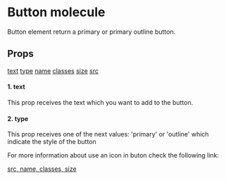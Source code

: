 # Button molecule

Button element return a primary or primary outline button.

## Props

[text](#1-text) [type](#2-type) [name](#3-name) [classes](#4-classes) [size](#5-size) [src](#6-src)

#### 1. text

This prop receives the text which you want to add to the button.

#### 2. type

This prop receives one of the next values: 'primary' or 'outline' which indicate the style of the button

For more information about use an icon in buton check the following link:

[src, name, classes, size](../../atoms/Icon/Icon.md)
